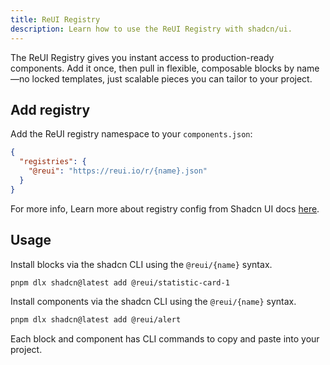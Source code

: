 ```yaml
---
title: ReUI Registry
description: Learn how to use the ReUI Registry with shadcn/ui.
---
```


The ReUI Registry gives you instant access to production-ready components.
Add it once, then pull in flexible, composable blocks by name—no locked templates,
just scalable pieces you can tailor to your project.

## Add registry

Add the ReUI registry namespace to your `components.json`:

```json
{
  "registries": {
    "@reui": "https://reui.io/r/{name}.json"
  }
}
```

For more info, Learn more about registry config from Shadcn UI docs [here](https://ui.shadcn.com/docs/registry).

## Usage

Install blocks via the shadcn CLI using the `@reui/{name}` syntax.

```bash
pnpm dlx shadcn@latest add @reui/statistic-card-1
```

Install components via the shadcn CLI using the `@reui/{name}` syntax.

```bash
pnpm dlx shadcn@latest add @reui/alert
```

Each block and component has CLI commands to copy and paste into your project.